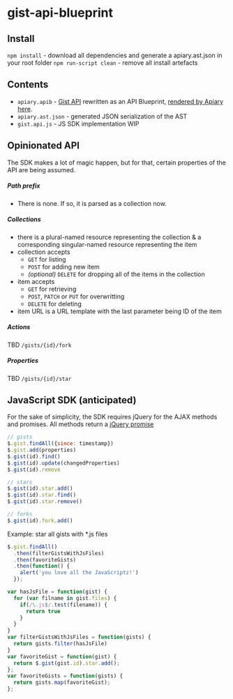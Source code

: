 gist-api-blueprint
==================

Install
-------------
`npm install` - download all dependencies and generate a apiary.ast.json in your root folder
`npm run-script clean` - remove all install artefacts

Contents
--------
+ `apiary.apib` - [Gist API](http://developer.github.com/v3/gists/) rewritten as an API Blueprint, [rendered by Apiary here](http://docs.gistsample.apiary.io/).
+ `apiary.ast.json` - generated JSON serialization of the AST
+ `gist.api.js` - JS SDK implementation WIP


Opinionated API
---------------
The SDK makes a lot of magic happen, but for that, certain properties of the API are being assumed.

##### Path prefix
- There is none. If so, it is parsed as a collection now.

##### Collections
- there is a plural-named resource representing the collection & a corresponding singular-named resource representing the item
- collection accepts
     - `GET` for listing
     - `POST` for adding new item
     - *(optional)* `DELETE` for dropping all of the items in the collection
- item accepts
     - `GET` for retrieving
     - `POST`, `PATCH` or `PUT` for overwritting
     - `DELETE` for deleting
- item URL is a URL template with the last parameter being ID of the item

##### Actions
TBD `/gists/{id}/fork`
##### Properties
TBD `/gists/{id}/star`


JavaScript SDK (anticipated)
------------------------------

For the sake of simplicity, the SDK requires jQuery for the AJAX methods and promises.
All methods return a [jQuery promise](http://api.jquery.com/category/deferred-object/)

```js
// gists
$.gist.findAll({since: timestamp})
$.gist.add(properties)
$.gist(id).find()
$.gist(id).update(changedProperties)
$.gist(id).remove

// stars
$.gist(id).star.add()
$.gist(id).star.find()
$.gist(id).star.remove()

// forks
$.gist(id).fork.add()
```

Example: star all gists with *.js files

```js
$.gist.findAll()
  .then(filterGistsWithJsFiles)
  .then(favoriteGists)
  .then(function() {
    alert('you love all the JavaScriptz!')
  });

var hasJsFile = function(gist) {
  for (var filname in gist.files) {
    if(/\.js$/.test(filename)) {
      return true
    }
  }
}
var filterGistsWithJsFiles = function(gists) {
  return gists.filter(hasJsFile)
}
var favoriteGist = function(gist) {
  return $.gist(gist.id).star.add();
};
var favoriteGists = function(gists) {
  return gists.map(favoriteGist);
};
```
